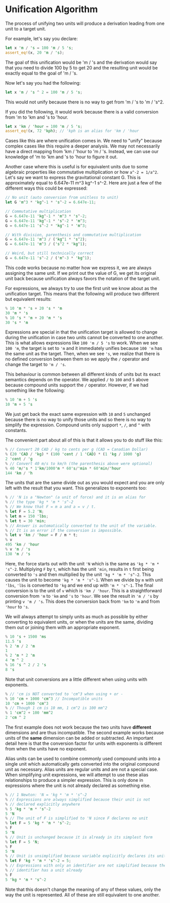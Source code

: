 # Unification Algorithm

The process of unifying two units will produce a derivation leading from
one unit to a target unit.

For example, let's say you declare:

```rust
let x 'm / 's = 100 'm / 5 's;
assert_eq!(x, 20 'm / 's);
```

The goal of this unification would be 'm / 's and the derivation would
say that you need to divide 100 by 5 to get 20 and the resulting unit
would be exactly equal to the goal of 'm / 's.

Now let's say you had the following:
```rust
let x 'm / 's ^ 2 = 100 'm / 5 's;
```

This would not unify because there is no way to get from 'm / 's to 'm / 's^2.

If you did the following, it would work because there is a valid conversion from
'm to 'km and 's to 'hour.

```rust
let x 'km / 'hour = 100 'm / 5 's;
assert_eq!(x, 72 'kph); // 'kph is an alias for 'km / 'hour
```

Cases like this are where unification comes in. We need to "unify" because
complex cases like this require a deeper analysis. We may not necessarily have
a direct mapping from 'km / 'hour to 'm / 's. Instead, we can use our knowledge
of 'm to 'km and 's to 'hour to figure it out.

Another case where this is useful is for equivalent units due to some algebraic
properties like commutative multiplication or how `a^-2 = 1/a^2`. Let's say we
want to express the gravitational constant G. This is approximately equal to
6.647e-11 m^3 kg^-1 s^-2. Here are just a few of the different ways this could
be expressed:

```rust
// No unit (auto conversion from unitless to unit)
let G 'm^3 * 'kg^-1 * 's^-2 = 6.647e-11;

// Commutative multiplication
G = 6.647e-11 'kg^-1 * 'm^3 * 's^-2;
G = 6.647e-11 'kg^-1 * 's^-2 * 'm^3;
G = 6.647e-11 's^-2 * 'kg^-1 * 'm^3;

// With division, parenthesis and commutative multiplication
G = 6.647e-11 'm^3 / ('kg^1 * 's^2);
G = 6.647e-11 'm^3 / ('s^2 * 'kg^1);

// Weird, but still technically correct
G = 6.647e-11 's^-2 / ('m^-3 * 'kg^1);
```

This code works because no matter how we express it, we are always assigning the
same unit. If we print out the value of G, we get its original unit back because
unification always favors the notation of the target unit.

For expressions, we always try to use the first unit we know about as the
unification target. This means that the following will produce two different but
equivalent results:

```rust
% 10 'm * 's + 20 's * 'm
30 'm * 's
% 10 's * 'm + 20 'm * 's
30 's * 'm
```

Expressions are special in that the unification target is allowed to change
during the unification in case two units cannot be converted to one another.
This is what allows expressions like `100 'm / 5 's` to work. When we see
`100 'm`, the target is set to `'m` and it immediately unifies because `100 'm`
has the same unit as the target. Then, when we see `'s`, we realize that there
is no defined conversion between them so we apply the `/` operator and change
the target to `'m / 's`.

This behaviour is common between all different kinds of units but its exact
semantics depends on the operator. We applied `/` to `100` and `5` above because
compound units support the `/` operator. However, if we had something like the
following:

```rust
% 10 'm + 5 's
10 'm + 5 's
```

We just get back the exact same expression with `10` and `5` unchanged because
there is no way to unify those units and so there is no way to simplify the
expression. Compound units only support `*`, `/`, and `^` with constants.

The convenient part about all of this is that it allows you to do stuff like
this:

```rust
% // Convert 20 CAD / kg to cents per g (CAD = Canadian Dollar)
% (20 'CAD / 'kg) * (100 'cent / 1 'CAD) * (1 'kg / 1000 'g)
2 'cent / 'g
% // Convert 40 m/s to km/h (the parenthesis above were optional)
% 40 'm/'s * 1'km/1000'm * 60's/'min * 60'min/'hour
144 'km / 'h
```

The units that are the same divide out as you would expect and you are only left
with the result that you want. This generalizes to exponents too:

```rust
% // 'N is a "Newton" (a unit of force) and it is an alias for
% // the type 'kg * 'm * 's^-2
% // We know that F = m a and a = v / t.
% let F = 5.2 'N;
% let m = 150 'lbs;
% let t = 30 'min;
% // Answer is automatically converted to the unit of the variable.
% // It is an error if the conversion is impossible.
% let v 'km / 'hour = F / m * t;
% v
495 'km / 'hour
% v 'm / 's
138 'm / 's
```

Here, the force starts out with the unit `'N` which is the same as
`'kg * 'm * 's^-2`. Multiplying `F` by `t`, which has the unit `'min`, results in
`t` first being converted to `'s` and then multiplied by the unit
`'kg * 'm * 's^-2`. This causes the unit to become `'kg * 'm * 's^-1`. When we
divide by `m` with unit `'lbs`, `'lbs` is converted to `'kg` and we end up with
`'m * 's^-1`. The final conversion is to the unit of `v` which is `'km / 'hour`.
This is a straightforward conversion from `'m` to `'km` and `'s` to `'hour`. We
see the result in `'m / 's` by printing `v 'm / 's`. This does the conversion
back from `'km` to `'m` and from `'hour` to `'s`.

We will always attempt to simply units as much as possible by either converting
to equivalent units, or when the units are the same, dividing them out or
joining them with an appropriate exponent.

```rust
% 10 's + 1500 'ms
11.5 's
% 2 'm / 2 'm
1
% 2 'm * 2 'm
4 'm ^ 2
% 16 's ^ 2 / 2 's
8 's
```

Note that unit conversions are a little different when using units with
exponents.

```rust
% // 'cm is NOT converted to 'cm^3 when using + or -
% 10 'cm + 1000 'cm^3 // Incompatible units
10 'cm + 1000 'cm^3
% // Though 1 cm is 10 mm, 1 cm^2 is 100 mm^2
% 1 'cm^2 + 100 'mm^2
2 'cm ^ 2
```

The first example does not work because the two units have **different**
dimensions and are thus incompatible. The second example works because units of
the **same** dimension can be added or subtracted. An important detail here is
that the conversion factor for units with exponents is different from when the
units have no exponent.

Alias units can be used to combine commonly used compound units into a single
unit which automatically gets converted into the original compound unit as
necessary. Alias units are regular units and are not a special case. When
simplifying unit expressions, we will attempt to use these alias relationships
to produce a simpler expression. This is only done in expressions where the
unit is not already declared as something else.

```rust
% // 1 Newton: 'N = 'kg * 'm * 's^-2
% // Expressions are always simplified because their unit is not
% // declared explicitly anywhere
% 5 'kg * 'm * 's^-2
5 'N
% // The unit of F is simplified to 'N since F declares no unit
% let F = 5 'kg * 'm * 's^-2;
% F
5 'N
% // Unit is unchanged because it is already in its simplest form
% let F = 5 'N;
% F
5 'N
% // Unit is unsimplified because variable explicitly declares its unit
% let F 'kg * 'm * 's^-2 = 5;
% // Expressions with only an identifier are not simplified because the
% // identifier has a unit already
% F
5 'kg * 'm * 's^-2
```

Note that this doesn't change the meaning of any of these values, only the way
the unit is represented. All of these are still equivalent to one another.

